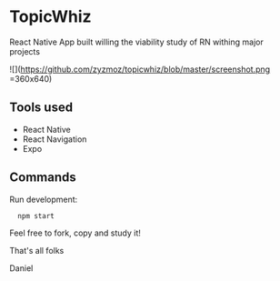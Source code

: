 # TopicWhiz

React Native App built willing the viability study of RN withing major projects

![](https://github.com/zyzmoz/topicwhiz/blob/master/screenshot.png =360x640)

## Tools used
- React Native
- React Navigation
- Expo


## Commands

Run development:
```
  npm start
```

Feel free to fork, copy and study it!

That's all folks

Daniel